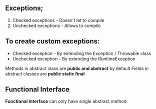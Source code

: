 ## Exceptions; 
1. Checked exceptions - Doesn't let to compile
2. Unchecked exceptions - Allows to compile

## To create custom exceptions:
- Checked exception - By extending the Exception / Throwable class
- Unchecked exception - By extending the RuntimeException

Methods in abstract class are **public and abstract** by default
Fields in abstract classes are **public static final**

## Functional Interface
**Functional Interface** can only have single abstract method



